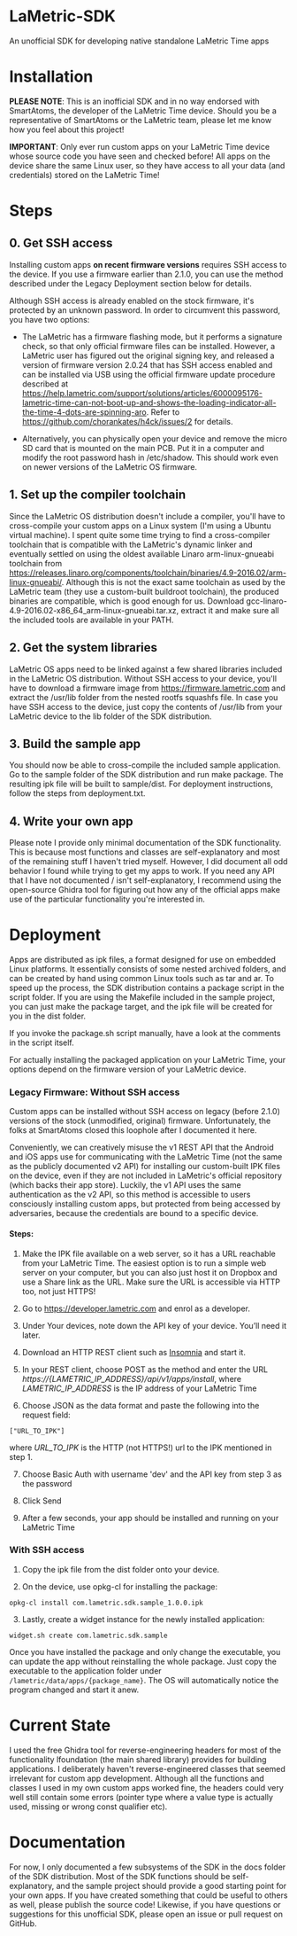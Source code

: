 # LaMetric-SDK
An unofficial SDK for developing native standalone LaMetric Time apps

# Installation

__PLEASE NOTE__: This is an inofficial SDK and in no way endorsed with SmartAtoms, the developer of the LaMetric Time device. Should you be a representative of SmartAtoms or the LaMetric team, please let me know how you feel about this project!

__IMPORTANT__: Only ever run custom apps on your LaMetric Time device whose source code you have seen and checked before! All apps on the device share the same Linux user, so they have access to all your data (and credentials) stored on the LaMetric Time!

# Steps

## 0. Get SSH access

Installing custom apps __on recent firmware versions__ requires SSH access to the device. If you use a firmware earlier than 2.1.0, you can use the method described under the Legacy Deployment section below for details.

Although SSH access is already enabled on the stock firmware, it's protected by an unknown password. In order to circumvent this password, you have two options:

-   The LaMetric has a firmware flashing mode, but it performs a signature check, so that only official firmware files can be installed. However, a LaMetric user has figured out the original signing key, and released a version of firmware version 2.0.24 that has SSH access enabled and can be installed via USB using the official firmware update procedure described at https://help.lametric.com/support/solutions/articles/6000095176-lametric-time-can-not-boot-up-and-shows-the-loading-indicator-all-the-time-4-dots-are-spinning-aro. Refer to https://github.com/chorankates/h4ck/issues/2 for details.
    
-   Alternatively, you can physically open your device and remove the micro SD card that is mounted on the main PCB. Put it in a computer and modify the root password hash in /etc/shadow. This should work even on newer versions of the LaMetric OS firmware.
    

## 1. Set up the compiler toolchain

Since the LaMetric OS distribution doesn't include a compiler, you'll have to cross-compile your custom apps on a Linux system (I'm using a Ubuntu virtual machine). I spent quite some time trying to find a cross-compiler toolchain that is compatible with the LaMetric's dynamic linker and eventually settled on using the oldest available Linaro arm-linux-gnueabi toolchain from https://releases.linaro.org/components/toolchain/binaries/4.9-2016.02/arm-linux-gnueabi/. Although this is not the exact same toolchain as used by the LaMetric team (they use a custom-built buildroot toolchain), the produced binaries are compatible, which is good enough for us. Download gcc-linaro-4.9-2016.02-x86_64_arm-linux-gnueabi.tar.xz, extract it and make sure all the included tools are available in your PATH.

## 2. Get the system libraries

LaMetric OS apps need to be linked against a few shared libraries included in the LaMetric OS distribution. Without SSH access to your device, you'll have to download a firmware image from https://firmware.lametric.com and extract the /usr/lib folder from the nested rootfs squashfs file. In case you have SSH access to the device, just copy the contents of /usr/lib from your LaMetric device to the lib folder of the SDK distribution.

## 3. Build the sample app

You should now be able to cross-compile the included sample application. Go to the sample folder of the SDK distribution and run make package. The resulting ipk file will be built to sample/dist. For deployment instructions, follow the steps from deployment.txt.

## 4. Write your own app

Please note I provide only minimal documentation of the SDK functionality. This is because most functions and classes are self-explanatory and most of the remaining stuff I haven't tried myself. However, I did document all odd behavior I found while trying to get my apps to work. If you need any API that I have not documented / isn't self-explanatory, I recommend using the open-source Ghidra tool for figuring out how any of the official apps make use of the particular functionality you're interested in.

# Deployment

Apps are distributed as ipk files, a format designed for use on embedded Linux platforms. It essentially consists of some nested archived folders, and can be created by hand using common Linux tools such as tar and ar. To speed up the process, the SDK distribution contains a package script in the script folder. If you are using the Makefile included in the sample project, you can just make the package target, and the ipk file will be created for you in the dist folder.

If you invoke the package.sh script manually, have a look at the comments in the script itself.

For actually installing the packaged application on your LaMetric Time, your options depend on the firmware version of your LaMetric device.

### Legacy Firmware: Without SSH access

Custom apps can be installed without SSH access on legacy (before 2.1.0) versions of the stock (unmodified, original) firmware. Unfortunately, the folks at SmartAtoms closed this loophole after I documented it here. 

Conveniently, we can creatively misuse the v1 REST API that the Android and iOS apps use for communicating with the LaMetric Time (not the same as the publicly documented v2 API) for installing our custom-built IPK files on the device, even if they are not included in LaMetric's official repository (which backs their app store). Luckily, the v1 API uses the same authentication as the v2 API, so this method is accessible to users consciously installing custom apps, but protected from being accessed by adversaries, because the credentials are bound to a specific device.

#### Steps:

1. Make the IPK file available on a web server, so it has a URL reachable from your LaMetric Time. The easiest option is to run a simple web server on your computer, but you can also just host it on Dropbox and use a Share link as the URL. Make sure the URL is accessible via HTTP too, not just HTTPS!

2. Go to https://developer.lametric.com and enrol as a developer.

3. Under Your devices, note down the API key of your device. You’ll need it later.

4. Download an HTTP REST client such as [Insomnia](https://insomnia.rest/download/core/?) and start it.

5. In your REST client, choose POST as the method and enter the URL _https://{LAMETRIC_IP_ADDRESS}/api/v1/apps/install_, where _LAMETRIC_IP_ADDRESS_ is the IP address of your LaMetric Time

6. Choose JSON as the data format and paste the following into the request field:

```
["URL_TO_IPK"] 
```

where _URL_TO_IPK_ is the HTTP (not HTTPS!) url to the IPK mentioned in step 1.

7. Choose Basic Auth with username 'dev' and the API key from step 3 as the password

8. Click Send

9. After a few seconds, your app should be installed and running on your LaMetric Time

### With SSH access

1. Copy the ipk file from the dist folder onto your device.

2. On the device, use opkg-cl for installing the package:

```
opkg-cl install com.lametric.sdk.sample_1.0.0.ipk
```

3. Lastly, create a widget instance for the newly installed application:

```
widget.sh create com.lametric.sdk.sample
```

Once you have installed the package and only change the executable, you can update the app without reinstalling the whole package. Just copy the executable to the application folder under `/lametric/data/apps/{package_name}`. The OS will automatically notice the program changed and start it anew.

# Current State

I used the free Ghidra tool for reverse-engineering headers for most of the functionality lfoundation (the main shared library) provides for building applications. I deliberately haven't reverse-engineered classes that seemed irrelevant for custom app development. Although all the functions and classes I used in my own custom apps worked fine, the headers could very well still contain some errors (pointer type where a value type is actually used, missing or wrong const qualifier etc).

# Documentation

For now, I only documented a few subsystems of the SDK in the docs folder of the SDK distribution. Most of the SDK functions should be self-explanatory, and the sample project should provide a good starting point for your own apps. If you have created something that could be useful to others as well, please publish the source code! Likewise, if you have questions or suggestions for this unofficial SDK, please open an issue or pull request on GitHub.

